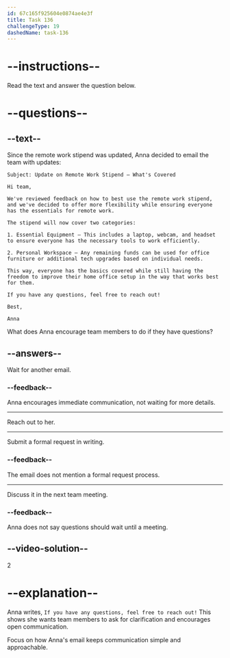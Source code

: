 ```yaml
---
id: 67c165f925604e0874ae4e3f
title: Task 136
challengeType: 19
dashedName: task-136
---
```


<!-- READING -->

# --instructions--

Read the text and answer the question below.

# --questions--

## --text--

Since the remote work stipend was updated, Anna decided to email the team with updates:

`Subject: Update on Remote Work Stipend – What's Covered`

`Hi team,`

`We've reviewed feedback on how to best use the remote work stipend, and we've decided to offer more flexibility while ensuring everyone has the essentials for remote work.`

`The stipend will now cover two categories:`

`1. Essential Equipment – This includes a laptop, webcam, and headset to ensure everyone has the necessary tools to work efficiently.`
 
`2. Personal Workspace – Any remaining funds can be used for office furniture or additional tech upgrades based on individual needs.`

`This way, everyone has the basics covered while still having the freedom to improve their home office setup in the way that works best for them.`

`If you have any questions, feel free to reach out!`

`Best,`

`Anna`

What does Anna encourage team members to do if they have questions?

## --answers--

Wait for another email.

### --feedback--

Anna encourages immediate communication, not waiting for more details.

---

Reach out to her.

---

Submit a formal request in writing.

### --feedback--

The email does not mention a formal request process.

---

Discuss it in the next team meeting.

### --feedback--

Anna does not say questions should wait until a meeting.

## --video-solution--

2

# --explanation--

Anna writes, `If you have any questions, feel free to reach out!` This shows she wants team members to ask for clarification and encourages open communication.

Focus on how Anna's email keeps communication simple and approachable.
